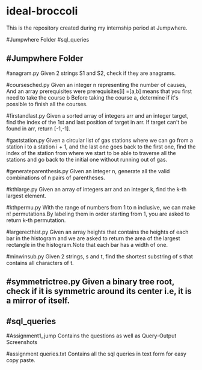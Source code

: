 # ideal-broccoli
This is the repository created during my internship period at Jumpwhere.

#Jumpwhere Folder
#sql_queries



#Jumpwhere Folder
------------------
#anagram.py
Given 2 strings S1 and S2, check if they are anagrams.

#coursesched.py
Given an integer n representing the number of causes, And an array prerequisites were prerequisites[i] =[a,b] means that you first need to take the course b Before taking the course a, determine if it's possible to finish all the courses.

#firstandlast.py
Given a sorted array of integers arr and an integer target, find the index of the 1st and last position of target in arr. If target can't be found in arr, return [-1,-1].

#gaststation.py
Given a circular list of gas stations where we can go from a station i to a station i + 1, and the last one goes back to the first one, find the index of the station from where we start to be able to traverse all the stations and go back to the initial one without running out of gas.

#generateparenthesis.py
Given an integer n, generate all the valid combinations of n pairs of parentheses.

#kthlarge.py
Given an array of integers arr and an integer k, find the k-th largest element.

#kthpermu.py
With the range of numbers from 1 to n inclusive, we can make n! permutations.By labeling them in order starting from 1, you are asked to return k-th permutation.

#largerecthist.py
Given an array heights that contains the heights of each bar in the histogram and we are asked to return the area of the largest rectangle in the histogram.Note that each bar has a width of one.

#minwinsub.py
Given 2 strings, s and t, find the shortest substring of s that contains all characters of t.

#symmetrictree.py
Given a binary tree root, check if it is symmetric around its center i.e, it is a mirror of itself.
-----------------
#sql_queries
-----------------
#Assignment1_jump
Contains the questions as well as Query-Output Screenshots

#assignment queries.txt
Contains all the sql queries in text form for easy copy paste.
